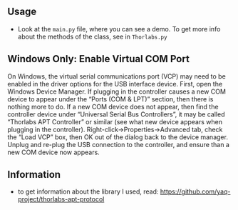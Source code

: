 ## Usage
- Look at the ``main.py`` file, where you can see a demo. To get more info about the methods of the class, see in ``Thorlabs.py``

## Windows Only: Enable Virtual COM Port
On Windows, the virtual serial communications port (VCP) may need to be enabled in the driver options for the USB interface device. First, open the Windows Device Manager. If plugging in the controller causes a new COM device to appear under the “Ports (COM & LPT)” section, then there is nothing more to do. If a new COM device does not appear, then find the controller device under “Universal Serial Bus Controllers”, it may be called “Thorlabs APT Controller” or similar (see what new device appears when plugging in the controller). Right-click->Properties->Advanced tab, check the “Load VCP” box, then OK out of the dialog back to the device manager. Unplug and re-plug the USB connection to the controller, and ensure than a new COM device now appears.

## Information
- to get information about the library I used, read: https://github.com/yaq-project/thorlabs-apt-protocol